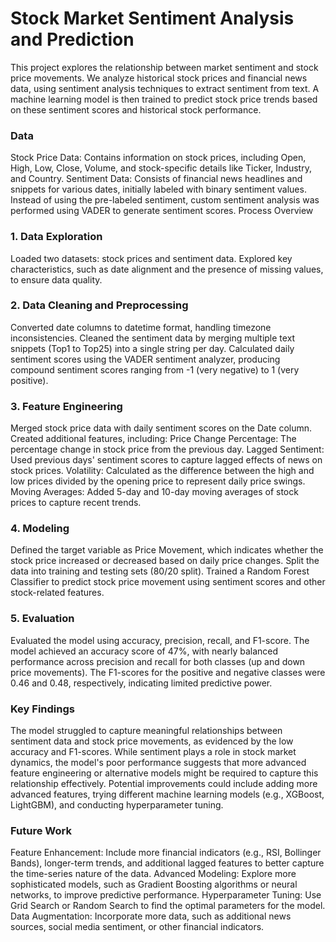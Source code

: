# Stock Market Sentiment Analysis and Prediction

This project explores the relationship between market sentiment and stock price movements. We analyze historical stock prices and financial news data, using sentiment analysis techniques to extract sentiment from text. A machine learning model is then trained to predict stock price trends based on these sentiment scores and historical stock performance.

### Data
Stock Price Data: Contains information on stock prices, including Open, High, Low, Close, Volume, and stock-specific details like Ticker, Industry, and Country.
Sentiment Data: Consists of financial news headlines and snippets for various dates, initially labeled with binary sentiment values. Instead of using the pre-labeled sentiment, custom sentiment analysis was performed using VADER to generate sentiment scores.
Process Overview
### 1. Data Exploration
Loaded two datasets: stock prices and sentiment data.
Explored key characteristics, such as date alignment and the presence of missing values, to ensure data quality.
### 2. Data Cleaning and Preprocessing
Converted date columns to datetime format, handling timezone inconsistencies.
Cleaned the sentiment data by merging multiple text snippets (Top1 to Top25) into a single string per day.
Calculated daily sentiment scores using the VADER sentiment analyzer, producing compound sentiment scores ranging from -1 (very negative) to 1 (very positive).
### 3. Feature Engineering
Merged stock price data with daily sentiment scores on the Date column.
Created additional features, including:
Price Change Percentage: The percentage change in stock price from the previous day.
Lagged Sentiment: Used previous days' sentiment scores to capture lagged effects of news on stock prices.
Volatility: Calculated as the difference between the high and low prices divided by the opening price to represent daily price swings.
Moving Averages: Added 5-day and 10-day moving averages of stock prices to capture recent trends.
### 4. Modeling
Defined the target variable as Price Movement, which indicates whether the stock price increased or decreased based on daily price changes.
Split the data into training and testing sets (80/20 split).
Trained a Random Forest Classifier to predict stock price movement using sentiment scores and other stock-related features.
### 5. Evaluation
Evaluated the model using accuracy, precision, recall, and F1-score.
The model achieved an accuracy score of 47%, with nearly balanced performance across precision and recall for both classes (up and down price movements).
The F1-scores for the positive and negative classes were 0.46 and 0.48, respectively, indicating limited predictive power.
### Key Findings
The model struggled to capture meaningful relationships between sentiment data and stock price movements, as evidenced by the low accuracy and F1-scores.
While sentiment plays a role in stock market dynamics, the model's poor performance suggests that more advanced feature engineering or alternative models might be required to capture this relationship effectively.
Potential improvements could include adding more advanced features, trying different machine learning models (e.g., XGBoost, LightGBM), and conducting hyperparameter tuning.
### Future Work
Feature Enhancement: Include more financial indicators (e.g., RSI, Bollinger Bands), longer-term trends, and additional lagged features to better capture the time-series nature of the data.
Advanced Modeling: Explore more sophisticated models, such as Gradient Boosting algorithms or neural networks, to improve predictive performance.
Hyperparameter Tuning: Use Grid Search or Random Search to find the optimal parameters for the model.
Data Augmentation: Incorporate more data, such as additional news sources, social media sentiment, or other financial indicators.
